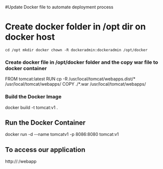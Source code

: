 #Update Docker file to automate deployment process

# Create docker folder in /opt dir on docker host

`
cd /opt
mkdir docker
chown -R dockeradmin:dockeradmin /opt/docker
`

### Create docker file in /opt/docker folder and the copy war file to docker container

FROM tomcat:latest
RUN cp -R /usr/local/tomcat/webapps.dist/* /usr/local/tomcat/webapps/
COPY ./*.war /usr/local/tomcat/webapps/


### Build the Docker Image

docker build -t tomcat:v1 .

## Run the Docker Container
docker run -d --name tomcatv1 -p 8086:8080 tomcat:v1

## To access our application 
http://<public ip>:<port>/webapp



